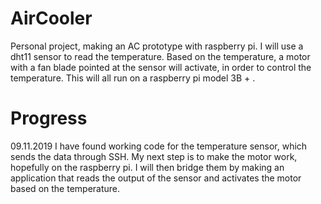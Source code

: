 # AirCooler
Personal project, making an AC prototype with raspberry pi.
I will use a dht11 sensor to read the temperature. Based on the temperature, a motor with a fan blade pointed at the sensor will activate, in order to control the temperature. This will all run on a raspberry pi model 3B + .

# Progress
09.11.2019
I have found working code for the temperature sensor, which sends the data through SSH.
My next step is to make the motor work, hopefully on the raspberry pi. I will then bridge them by making an application that reads the output of the sensor and activates the motor based on the temperature.
